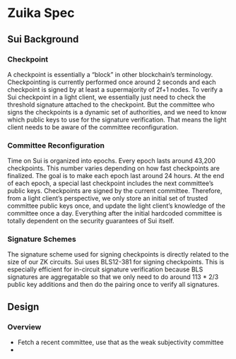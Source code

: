 # Zuika Spec

## Sui Background

### Checkpoint

A checkpoint is essentially a “block” in other blockchain’s terminology. Checkpointing is currently performed once
around 2 seconds and each checkpoint is signed by at least a supermajority of 2f+1 nodes. To verify a Sui checkpoint in
a light client, we essentially just need to check the threshold signature attached to the checkpoint. But the committee
who signs the checkpoints is a dynamic set of authorities, and we need to know which public keys to use for the
signature verification. That means the light client needs to be aware of the committee reconfiguration.

### Committee Reconfiguration

Time on Sui is organized into epochs. Every epoch lasts around 43,200 checkpoints. This number varies depending on how
fast checkpoints are finalized. The goal is to make each epoch last around 24 hours. At the end of each epoch, a special
last checkpoint includes the next committee’s public keys. Checkpoints are signed by the current committee. Therefore,
from a light client’s perspective, we only store an initial set of trusted committee public keys once, and update the
light client’s knowledge of the committee once a day. Everything after the initial hardcoded committee is totally
dependent on the security guarantees of Sui itself.

### Signature Schemes

The signature scheme used for signing checkpoints is directly related to the size of our ZK circuits. Sui uses BLS12-381
for signing checkpoints. This is especially efficient for in-circuit signature verification because BLS signatures are
aggregatable so that we only need to do around 113 * 2/3 public key additions and then do the pairing once to verify all
signatures.

## Design

### Overview

- Fetch a recent committee, use that as the weak subjectivity committee
- 